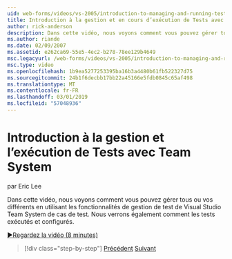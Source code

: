 ```yaml
---
uid: web-forms/videos/vs-2005/introduction-to-managing-and-running-tests-with-team-system
title: Introduction à la gestion et en cours d’exécution de Tests avec Team System | Microsoft Docs
author: rick-anderson
description: Dans cette vidéo, nous voyons comment vous pouvez gérer tous ou vos différents en utilisant les fonctionnalités de gestion de test de Visual Studio Team System de cas de test. Nous verrons également...
ms.author: riande
ms.date: 02/09/2007
ms.assetid: e262ca69-55e5-4ec2-b278-78ee129b4649
msc.legacyurl: /web-forms/videos/vs-2005/introduction-to-managing-and-running-tests-with-team-system
msc.type: video
ms.openlocfilehash: 1b9ea5277253395ba16b3a4480b61fb522327d75
ms.sourcegitcommit: 24b1f6decbb17bb22a45166e5fdb0845c65af498
ms.translationtype: MT
ms.contentlocale: fr-FR
ms.lasthandoff: 03/01/2019
ms.locfileid: "57048936"
---
```

<a name="introduction-to-managing-and-running-tests-with-team-system"></a>Introduction à la gestion et l’exécution de Tests avec Team System
====================
par Eric Lee

Dans cette vidéo, nous voyons comment vous pouvez gérer tous ou vos différents en utilisant les fonctionnalités de gestion de test de Visual Studio Team System de cas de test. Nous verrons également comment les tests exécutés et configurés.

[&#9654;Regardez la vidéo (8 minutes)](https://channel9.msdn.com/Blogs/ASP-NET-Site-Videos/introduction-to-managing-and-running-tests-with-team-system)

> [!div class="step-by-step"]
> [Précédent](introduction-to-manual-testing-with-team-system.md)
> [Suivant](measuring-the-business-value-of-ajax.md)

